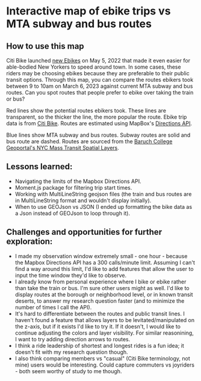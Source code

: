 # Interactive map of ebike trips vs MTA subway and bus routes

## How to use this map
Citi Bike launched [new Ebikes](https://ride.citibikenyc.com/blog/new-york-meet-your-new-ebike) on May 5, 2022 that made it even easier for able-bodied New Yorkers to speed around town. In some cases, these riders may be choosing ebikes because they are preferable to their public transit options. Through this map, you can compare the routes ebikers took between 9 to 10am on March 6, 2023 against current MTA subway and bus routes. Can you spot routes that people prefer to ebike over taking the train or bus?

Red lines show the potential routes ebikers took. These lines are transparent, so the thicker the line, the more popular the route. Ebike trip data is from [Citi Bike](https://s3.amazonaws.com/tripdata/index.html). Routes are estimated using MapBox's [Directions API](https://docs.mapbox.com/api/navigation/directions/).

Blue lines show MTA subway and bus routes. Subway routes are solid and bus route are dashed. Routes are sourced from the [Baruch College Geoportal's NYC Mass Transit Spatial Layers](https://www.baruch.cuny.edu/confluence/display/geoportal/NYC+Mass+Transit+Spatial+Layers).

## Lessons learned:
- Navigating the limits of the Mapbox Directions API.
- Moment.js package for filtering trip start times.
- Working with MultiLineString geojson files (the train and bus routes are in MultiLineString format and wouldn't display initially).
- When to use GEOJson vs JSON (I ended up formatting the bike data as a Json instead of GEOJson to loop through it).

## Challenges and opportunities for further exploration:
- I made my observation window extremely small - one hour - because the Mapbox Directions API has a 300 calls/minute limit. Assuming I can't find a way around this limit, I'd like to add features that allow the user to input the time window they'd like to observe.
- I already know from personal experience where I bike or ebike rather than take the train or bus. I'm sure other users might as well. I'd like to display routes at the borough or neighborhood level, or in known transit deserts, to answer my research question faster (and to minimize the number of times I call the API).
- It's hard to differentiate between the routes and public transit lines. I haven't found a feature that allows layers to be levitated/manipulated on the z-axis, but if it exists I'd like to try it. If it doesn't, I would like to continue adjusting the colors and layer visibility. For similar reasonining, I want to try adding direction arrows to routes.
- I think a ride leadership of shortest and longest rides is a fun idea; it doesn't fit with my research question though.
- I also think comparing members vs "casual" (Citi Bike terminology, not mine) users would be interesting. Could capture commuters vs joyriders - both seem worthy of study to me though.

